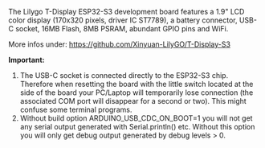 The Lilygo T-Display ESP32-S3 development board features a 1.9" LCD color display (170x320 pixels, driver IC ST7789), a battery connector, USB-C socket, 16MB Flash, 8MB PSRAM, abundant GPIO pins and WiFi.

More infos under:  https://github.com/Xinyuan-LilyGO/T-Display-S3

**Important:**
1) The USB-C socket is connected directly to the ESP32-S3 chip. Therefore when resetting the board with the little switch located at the side of the board your PC/Laptop will temporarily lose connection (the associated COM port will disappear for a second or two). This might confuse some terminal programs.
2) Without build option ARDUINO_USB_CDC_ON_BOOT=1 you will not get any serial output generated with Serial.println() etc. Without this option you will only get debug output generated by debug levels > 0.
